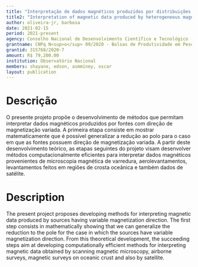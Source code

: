 ```yaml
---
title: "Interpretação de dados magnéticos produzidos por distribuições de magnetização heterogêneas"
title2: "Interpretation of magnetic data produced by heterogeneous magnetization distributions"
author: oliveira-jr, barbosa
date: 2021-02-15
period: 2021-present
agency: Conselho Nacional de Desenvolvimento Científico e Tecnológico (CNPq)
grantname: CNPq N<sup>o</sup> 09/2020 - Bolsas de Produtividade em Pesquisa - PQ
grantid: 315768/2020-7
amount: R$ 79,200.00
institution: Observatório Nacional
members: shayane, edson, asmminey, oscar
layout: publication
---
```


# Descrição

O presente projeto propõe o desenvolvimento de métodos que permitam interpretar
dados magnéticos produzidos por fontes com direção de magnetização variada. A
primeira etapa consiste em mostrar matematicamente que é possı́vel generalizar a
redução ao polo para o caso em que as fontes possuem direção de magnetização
variada. A partir deste desenvolvimento teórico, as etapas seguintes do projeto
visam desenvolver métodos computacionalmente eficientes para interpretar dados
magnéticos provenientes de microscopia magnética de varredura,
aerolevantamentos, levantamentos feitos em regiões de crosta oceânica e também
dados de satélite.

# Description

The present project proposes developing methods for interpreting magnetic data
produced by sources having variable magnetization direction. The first step
consists in mathematically showing that we can generalize the reduction to the
pole for the case in which the sources have variable magnetization direction.
From this theoretical development, the succeeding steps aim at developing
computationally efficient methods for interpreting magnetic data obtained by
scanning magnetic microscopy, airborne surveys, magnetic surveys on oceanic
crust and also by satellite. 
